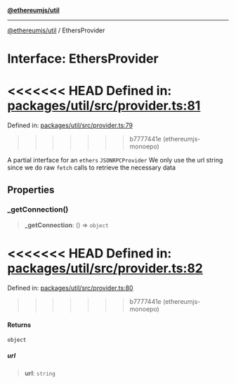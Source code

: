 [**@ethereumjs/util**](../README.md)

***

[@ethereumjs/util](../README.md) / EthersProvider

# Interface: EthersProvider

<<<<<<< HEAD
Defined in: [packages/util/src/provider.ts:81](https://github.com/ethereumjs/ethereumjs-monorepo/blob/master/packages/util/src/provider.ts#L81)
=======
Defined in: [packages/util/src/provider.ts:79](https://github.com/Dargon789/ethereumjs-monorepo/blob/master/packages/util/src/provider.ts#L79)
>>>>>>> b7777441e (ethereumjs-monoepo)

A partial interface for an `ethers` `JSONRPCProvider`
We only use the url string since we do raw `fetch` calls to
retrieve the necessary data

## Properties

### \_getConnection()

> **\_getConnection**: () => `object`

<<<<<<< HEAD
Defined in: [packages/util/src/provider.ts:82](https://github.com/ethereumjs/ethereumjs-monorepo/blob/master/packages/util/src/provider.ts#L82)
=======
Defined in: [packages/util/src/provider.ts:80](https://github.com/Dargon789/ethereumjs-monorepo/blob/master/packages/util/src/provider.ts#L80)
>>>>>>> b7777441e (ethereumjs-monoepo)

#### Returns

`object`

##### url

> **url**: `string`
